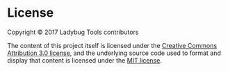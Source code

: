License
===

Copyright &copy; 2017 Ladybug Tools contributors

The content of this project itself is licensed under the [Creative Commons Attribution 3.0 license]( https://creativecommons.org/licenses/by/3.0/us/deed.en_US ), and the underlying source code used to format and display that content is licensed under the [MIT license]( https://opensource.org/licenses/mit-license.php ).
